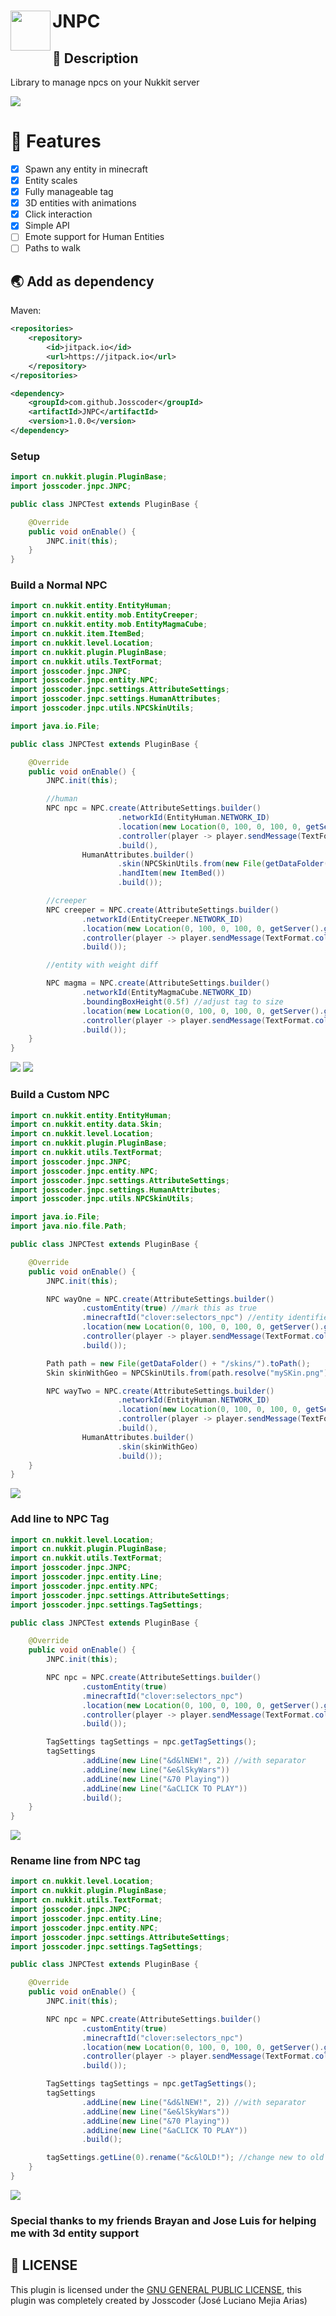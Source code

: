 <h1>JNPC
<img src="https://github.com/Josscoder/JNPC/blob/master/.github/assets/logo.png" height="64" width="64" align="left" alt="">
</h1>

## 📙 Description
Library to manage npcs on your Nukkit server

![](https://github.com/Josscoder/JNPC/blob/master/.github/assets/example.png)


# 📖 Features

- [x] Spawn any entity in minecraft
- [x] Entity scales
- [x] Fully manageable tag
- [x] 3D entities with animations
- [x] Click interaction
- [x] Simple API
- [ ] Emote support for Human Entities
- [ ] Paths to walk

## 🌏 Add as dependency
Maven:

```xml
<repositories>
    <repository>
        <id>jitpack.io</id>
        <url>https://jitpack.io</url>
    </repository>
</repositories>

<dependency>
    <groupId>com.github.Josscoder</groupId>
    <artifactId>JNPC</artifactId>
    <version>1.0.0</version>
</dependency>
```

### Setup
```java
import cn.nukkit.plugin.PluginBase;
import josscoder.jnpc.JNPC;

public class JNPCTest extends PluginBase {

    @Override
    public void onEnable() {
        JNPC.init(this);
    }
}
```

### Build a Normal NPC

```java
import cn.nukkit.entity.EntityHuman;
import cn.nukkit.entity.mob.EntityCreeper;
import cn.nukkit.entity.mob.EntityMagmaCube;
import cn.nukkit.item.ItemBed;
import cn.nukkit.level.Location;
import cn.nukkit.plugin.PluginBase;
import cn.nukkit.utils.TextFormat;
import josscoder.jnpc.JNPC;
import josscoder.jnpc.entity.NPC;
import josscoder.jnpc.settings.AttributeSettings;
import josscoder.jnpc.settings.HumanAttributes;
import josscoder.jnpc.utils.NPCSkinUtils;

import java.io.File;

public class JNPCTest extends PluginBase {

    @Override
    public void onEnable() {
        JNPC.init(this);

        //human
        NPC npc = NPC.create(AttributeSettings.builder()
                        .networkId(EntityHuman.NETWORK_ID)
                        .location(new Location(0, 100, 0, 100, 0, getServer().getDefaultLevel()))
                        .controller(player -> player.sendMessage(TextFormat.colorize("&bSending you tu SkyWars...")))
                        .build(),
                HumanAttributes.builder()
                        .skin(NPCSkinUtils.from(new File(getDataFolder() + "/skins/").toPath().resolve("mySKin.png")))
                        .handItem(new ItemBed())
                        .build());

        //creeper
        NPC creeper = NPC.create(AttributeSettings.builder()
                .networkId(EntityCreeper.NETWORK_ID)
                .location(new Location(0, 100, 0, 100, 0, getServer().getDefaultLevel()))
                .controller(player -> player.sendMessage(TextFormat.colorize("&bSending you tu SkyWars...")))
                .build());

        //entity with weight diff

        NPC magma = NPC.create(AttributeSettings.builder()
                .networkId(EntityMagmaCube.NETWORK_ID)
                .boundingBoxHeight(0.5f) //adjust tag to size
                .location(new Location(0, 100, 0, 100, 0, getServer().getDefaultLevel()))
                .controller(player -> player.sendMessage(TextFormat.colorize("&bSending you tu SkyWars...")))
                .build());
    }
}

```

![](https://github.com/Josscoder/JNPC/blob/master/.github/assets/test1.jpeg)
![](https://github.com/Josscoder/JNPC/blob/master/.github/assets/actions.jpeg)

### Build a Custom NPC
```java
import cn.nukkit.entity.EntityHuman;
import cn.nukkit.entity.data.Skin;
import cn.nukkit.level.Location;
import cn.nukkit.plugin.PluginBase;
import cn.nukkit.utils.TextFormat;
import josscoder.jnpc.JNPC;
import josscoder.jnpc.entity.NPC;
import josscoder.jnpc.settings.AttributeSettings;
import josscoder.jnpc.settings.HumanAttributes;
import josscoder.jnpc.utils.NPCSkinUtils;

import java.io.File;
import java.nio.file.Path;

public class JNPCTest extends PluginBase {

    @Override
    public void onEnable() {
        JNPC.init(this);

        NPC wayOne = NPC.create(AttributeSettings.builder()
                .customEntity(true) //mark this as true
                .minecraftId("clover:selectors_npc") //entity identifier
                .location(new Location(0, 100, 0, 100, 0, getServer().getDefaultLevel()))
                .controller(player -> player.sendMessage(TextFormat.colorize("&bSending you tu SkyWars...")))
                .build());

        Path path = new File(getDataFolder() + "/skins/").toPath();
        Skin skinWithGeo = NPCSkinUtils.from(path.resolve("mySKin.png"), path.resolve("geo.json"), "custom.geo.skin");

        NPC wayTwo = NPC.create(AttributeSettings.builder()
                        .networkId(EntityHuman.NETWORK_ID)
                        .location(new Location(0, 100, 0, 100, 0, getServer().getDefaultLevel()))
                        .controller(player -> player.sendMessage(TextFormat.colorize("&bSending you tu SkyWars...")))
                        .build(),
                HumanAttributes.builder()
                        .skin(skinWithGeo)
                        .build());
    }
}
```

![](https://github.com/Josscoder/JNPC/blob/master/.github/assets/img.png)

### Add line to NPC Tag
```java
import cn.nukkit.level.Location;
import cn.nukkit.plugin.PluginBase;
import cn.nukkit.utils.TextFormat;
import josscoder.jnpc.JNPC;
import josscoder.jnpc.entity.Line;
import josscoder.jnpc.entity.NPC;
import josscoder.jnpc.settings.AttributeSettings;
import josscoder.jnpc.settings.TagSettings;

public class JNPCTest extends PluginBase {

    @Override
    public void onEnable() {
        JNPC.init(this);

        NPC npc = NPC.create(AttributeSettings.builder()
                .customEntity(true)
                .minecraftId("clover:selectors_npc")
                .location(new Location(0, 100, 0, 100, 0, getServer().getDefaultLevel()))
                .controller(player -> player.sendMessage(TextFormat.colorize("&bSending you tu SkyWars...")))
                .build());

        TagSettings tagSettings = npc.getTagSettings();
        tagSettings
                .addLine(new Line("&d&lNEW!", 2)) //with separator
                .addLine(new Line("&e&lSkyWars"))
                .addLine(new Line("&70 Playing"))
                .addLine(new Line("&aCLICK TO PLAY"))
                .build();
    }
}

```

![](https://github.com/Josscoder/JNPC/blob/master/.github/assets/edit.jpeg)

### Rename line from NPC tag
```java
import cn.nukkit.level.Location;
import cn.nukkit.plugin.PluginBase;
import cn.nukkit.utils.TextFormat;
import josscoder.jnpc.JNPC;
import josscoder.jnpc.entity.Line;
import josscoder.jnpc.entity.NPC;
import josscoder.jnpc.settings.AttributeSettings;
import josscoder.jnpc.settings.TagSettings;

public class JNPCTest extends PluginBase {

    @Override
    public void onEnable() {
        JNPC.init(this);

        NPC npc = NPC.create(AttributeSettings.builder()
                .customEntity(true)
                .minecraftId("clover:selectors_npc")
                .location(new Location(0, 100, 0, 100, 0, getServer().getDefaultLevel()))
                .controller(player -> player.sendMessage(TextFormat.colorize("&bSending you tu SkyWars...")))
                .build());

        TagSettings tagSettings = npc.getTagSettings();
        tagSettings
                .addLine(new Line("&d&lNEW!", 2)) //with separator
                .addLine(new Line("&e&lSkyWars"))
                .addLine(new Line("&70 Playing"))
                .addLine(new Line("&aCLICK TO PLAY"))
                .build();

        tagSettings.getLine(0).rename("&c&lOLD!"); //change new to old
    }
}

```

![](https://github.com/Josscoder/JNPC/blob/master/.github/assets/final.jpeg)

### Special thanks to my friends Brayan and Jose Luis for helping me with 3d entity support

## 📜 LICENSE

This plugin is licensed under the [GNU GENERAL PUBLIC LICENSE](https://github.com/Josscoder/JNPC/blob/master/LICENSE), this plugin was completely created by Josscoder (José Luciano Mejia Arias)
